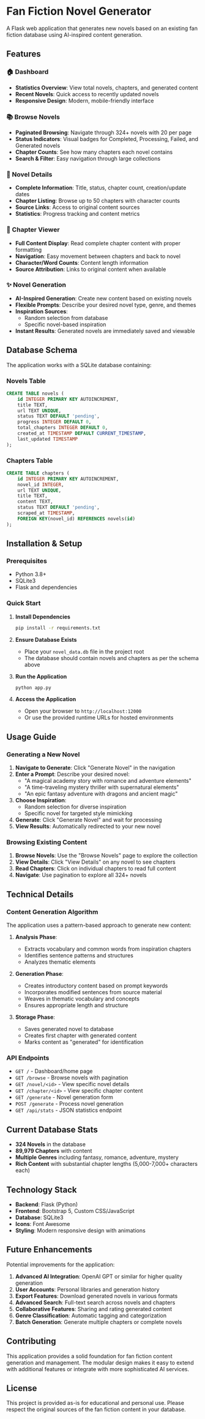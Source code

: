 # Fan Fiction Novel Generator

A Flask web application that generates new novels based on an existing fan fiction database using AI-inspired content generation.

## Features

### 🏠 Dashboard
- **Statistics Overview**: View total novels, chapters, and generated content
- **Recent Novels**: Quick access to recently updated novels
- **Responsive Design**: Modern, mobile-friendly interface

### 📚 Browse Novels
- **Paginated Browsing**: Navigate through 324+ novels with 20 per page
- **Status Indicators**: Visual badges for Completed, Processing, Failed, and Generated novels
- **Chapter Counts**: See how many chapters each novel contains
- **Search & Filter**: Easy navigation through large collections

### 📖 Novel Details
- **Complete Information**: Title, status, chapter count, creation/update dates
- **Chapter Listing**: Browse up to 50 chapters with character counts
- **Source Links**: Access to original content sources
- **Statistics**: Progress tracking and content metrics

### 📝 Chapter Viewer
- **Full Content Display**: Read complete chapter content with proper formatting
- **Navigation**: Easy movement between chapters and back to novel
- **Character/Word Counts**: Content length information
- **Source Attribution**: Links to original content when available

### ✨ Novel Generation
- **AI-Inspired Generation**: Create new content based on existing novels
- **Flexible Prompts**: Describe your desired novel type, genre, and themes
- **Inspiration Sources**: 
  - Random selection from database
  - Specific novel-based inspiration
- **Instant Results**: Generated novels are immediately saved and viewable

## Database Schema

The application works with a SQLite database containing:

### Novels Table
```sql
CREATE TABLE novels (
    id INTEGER PRIMARY KEY AUTOINCREMENT,
    title TEXT,
    url TEXT UNIQUE,
    status TEXT DEFAULT 'pending',
    progress INTEGER DEFAULT 0,
    total_chapters INTEGER DEFAULT 0,
    created_at TIMESTAMP DEFAULT CURRENT_TIMESTAMP,
    last_updated TIMESTAMP
);
```

### Chapters Table
```sql
CREATE TABLE chapters (
    id INTEGER PRIMARY KEY AUTOINCREMENT,
    novel_id INTEGER,
    url TEXT UNIQUE,
    title TEXT,
    content TEXT,
    status TEXT DEFAULT 'pending',
    scraped_at TIMESTAMP,
    FOREIGN KEY(novel_id) REFERENCES novels(id)
);
```

## Installation & Setup

### Prerequisites
- Python 3.8+
- SQLite3
- Flask and dependencies

### Quick Start

1. **Install Dependencies**
   ```bash
   pip install -r requirements.txt
   ```

2. **Ensure Database Exists**
   - Place your `novel_data.db` file in the project root
   - The database should contain novels and chapters as per the schema above

3. **Run the Application**
   ```bash
   python app.py
   ```

4. **Access the Application**
   - Open your browser to `http://localhost:12000`
   - Or use the provided runtime URLs for hosted environments

## Usage Guide

### Generating a New Novel

1. **Navigate to Generate**: Click "Generate Novel" in the navigation
2. **Enter a Prompt**: Describe your desired novel:
   - "A magical academy story with romance and adventure elements"
   - "A time-traveling mystery thriller with supernatural elements"
   - "An epic fantasy adventure with dragons and ancient magic"
3. **Choose Inspiration**: 
   - Random selection for diverse inspiration
   - Specific novel for targeted style mimicking
4. **Generate**: Click "Generate Novel" and wait for processing
5. **View Results**: Automatically redirected to your new novel

### Browsing Existing Content

1. **Browse Novels**: Use the "Browse Novels" page to explore the collection
2. **View Details**: Click "View Details" on any novel to see chapters
3. **Read Chapters**: Click on individual chapters to read full content
4. **Navigate**: Use pagination to explore all 324+ novels

## Technical Details

### Content Generation Algorithm

The application uses a pattern-based approach to generate new content:

1. **Analysis Phase**: 
   - Extracts vocabulary and common words from inspiration chapters
   - Identifies sentence patterns and structures
   - Analyzes thematic elements

2. **Generation Phase**:
   - Creates introductory content based on prompt keywords
   - Incorporates modified sentences from source material
   - Weaves in thematic vocabulary and concepts
   - Ensures appropriate length and structure

3. **Storage Phase**:
   - Saves generated novel to database
   - Creates first chapter with generated content
   - Marks content as "generated" for identification

### API Endpoints

- `GET /` - Dashboard/home page
- `GET /browse` - Browse novels with pagination
- `GET /novel/<id>` - View specific novel details
- `GET /chapter/<id>` - View specific chapter content
- `GET /generate` - Novel generation form
- `POST /generate` - Process novel generation
- `GET /api/stats` - JSON statistics endpoint

## Current Database Stats

- **324 Novels** in the database
- **89,979 Chapters** with content
- **Multiple Genres** including fantasy, romance, adventure, mystery
- **Rich Content** with substantial chapter lengths (5,000-7,000+ characters each)

## Technology Stack

- **Backend**: Flask (Python)
- **Frontend**: Bootstrap 5, Custom CSS/JavaScript
- **Database**: SQLite3
- **Icons**: Font Awesome
- **Styling**: Modern responsive design with animations

## Future Enhancements

Potential improvements for the application:

1. **Advanced AI Integration**: OpenAI GPT or similar for higher quality generation
2. **User Accounts**: Personal libraries and generation history
3. **Export Features**: Download generated novels in various formats
4. **Advanced Search**: Full-text search across novels and chapters
5. **Collaborative Features**: Sharing and rating generated content
6. **Genre Classification**: Automatic tagging and categorization
7. **Batch Generation**: Generate multiple chapters or complete novels

## Contributing

This application provides a solid foundation for fan fiction content generation and management. The modular design makes it easy to extend with additional features or integrate with more sophisticated AI services.

## License

This project is provided as-is for educational and personal use. Please respect the original sources of the fan fiction content in your database.